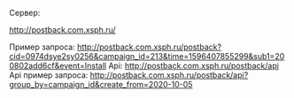 Сервер: 

http://postback.com.xsph.ru/


Пример запроса:
http://postback.com.xsph.ru/postback?cid=0974dsye2sy0256&campaign_id=213&time=1596407855299&sub1=200802add6cf&event=Install
Аpi:
http://postback.com.xsph.ru/postback/api
Аpi пример запроса:
http://postback.com.xsph.ru/postback/api?group_by=campaign_id&create_from=2020-10-05
